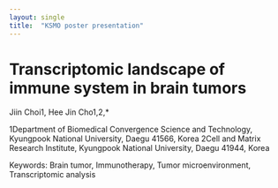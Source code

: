 ```yaml
---
layout: single
title:  "KSMO poster presentation"
---
```


# Transcriptomic landscape of immune system in brain tumors

Jiin Choi1, Hee Jin Cho1,2,*

1Department of Biomedical Convergence Science and Technology, Kyungpook National University, Daegu 41566, Korea
2Cell and Matrix Research Institute, Kyungpook National University, Daegu 41944, Korea


Keywords: Brain tumor, Immunotherapy, Tumor microenvironment, Transcriptomic analysis
